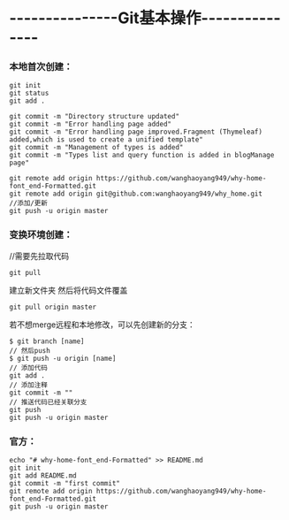 # ---------------Git基本操作---------------

### 本地首次创建：
```
git init
git status
git add .

git commit -m "Directory structure updated"
git commit -m "Error handling page added"
git commit -m "Error handling page improved.Fragment (Thymeleaf) added,which is used to create a unified template"
git commit -m "Management of types is added"
git commit -m "Types list and query function is added in blogManage page"

git remote add origin https://github.com/wanghaoyang949/why-home-font_end-Formatted.git
git remote add origin git@github.com:wanghaoyang949/why_home.git
//添加/更新
git push -u origin master
```


### 变换环境创建：
//需要先拉取代码
```
git pull
```
建立新文件夹 然后将代码文件覆盖
```
git pull origin master
```
若不想merge远程和本地修改，可以先创建新的分支：
```
$ git branch [name]
// 然后push
$ git push -u origin [name]
// 添加代码
git add .
// 添加注释
git commit -m ""   
// 推送代码已经关联分支
git push 
git push -u origin master
```



### 官方：
```
echo "# why-home-font_end-Formatted" >> README.md
git init
git add README.md
git commit -m "first commit"
git remote add origin https://github.com/wanghaoyang949/why-home-font_end-Formatted.git
git push -u origin master
```
